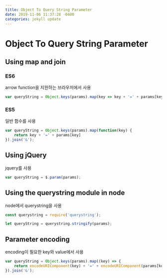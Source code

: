 ```yaml
---
title: Object To Query String Parameter
date: 2019-11-06 11:37:28 -0400
categories: jekyll update
---
```


# Object To Query String Parameter

## Using map and join

### ES6

arrow function을 지원하는 브라우저에서 사용

``` javascript
var queryString = Object.keys(params).map(key => key + '=' + params[key]).join('&');
```

### ES5

일반 함수를 사용

``` javascript
var queryString = Object.keys(params).map(function(key) {
    return key + '=' + params[key]
}).join('&');
```

## Using jQuery

jquery를 사용

``` javascript
var queryString = $.param(params);
```

## Using the querystring module in node

node에서 querystring을 사용

``` javascript
const querystring = require('querystring');

let queryString = querystring.stringify(params);
```

## Parameter encoding

encoding이 필요한 key와 value에서 사용

``` javascript
var queryString = Object.keys(params).map((key) => {
    return encodeURIComponent(key) + '=' + encodeURIComponent(params[key])
}).join('&');
```
